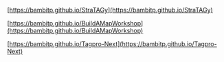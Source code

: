 [https://bambitp.github.io/StraTAGy](https://bambitp.github.io/StraTAGy)


[https://bambitp.github.io/BuildAMapWorkshop](https://bambitp.github.io/BuildAMapWorkshop)



[https://bambitp.github.io/Tagpro-Next](https://bambitp.github.io/Tagpro-Next)
